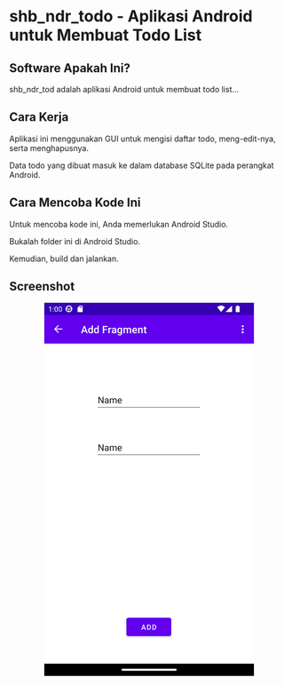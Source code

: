 # shb_ndr_todo - Aplikasi Android untuk Membuat Todo List

## Software Apakah Ini?

shb_ndr_tod adalah aplikasi Android untuk membuat todo list...

## Cara Kerja

Aplikasi ini menggunakan GUI untuk mengisi daftar todo, meng-edit-nya, serta menghapusnya.

Data todo yang dibuat masuk ke dalam database SQLite pada perangkat Android.

## Cara Mencoba Kode Ini

Untuk mencoba kode ini, Anda memerlukan Android Studio.

Bukalah folder ini di Android Studio.

Kemudian, build dan jalankan.

## Screenshot

<p align="center">
  <img src=".readme-assets/shb_ndr_todo-2.png?raw=true" />
</p>
